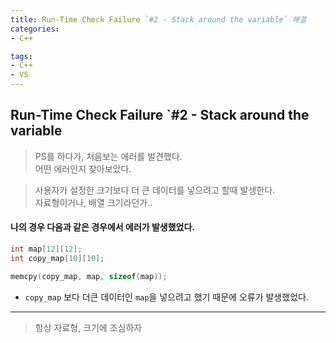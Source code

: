 ```yaml
---
title: Run-Time Check Failure `#2 - Stack around the variable` 해결
categories: 
- C++

tags:
- C++
- VS
---
```


## Run-Time Check Failure `#2 - Stack around the variable
> PS를 하다가, 처음보는 에러를 발견했다.  
어떤 에러인지 찾아보았다.

> 사용자가 설정한 크기보다 더 큰 데이터를 넣으려고 할때 발생한다.  
자료형이거나, 배열 크기라던가..

#### 나의 경우 다음과 같은 경우에서 에러가 발생했었다.

```c++
int map[12][12];
int copy_map[10][10];

memcpy(copy_map, map, sizeof(map));

```

* `copy_map` 보다 더큰 데이터인 `map`을 넣으려고 했기 때문에 오류가 발생했었다.


---

> 항상 자료형, 크기에 조심하자